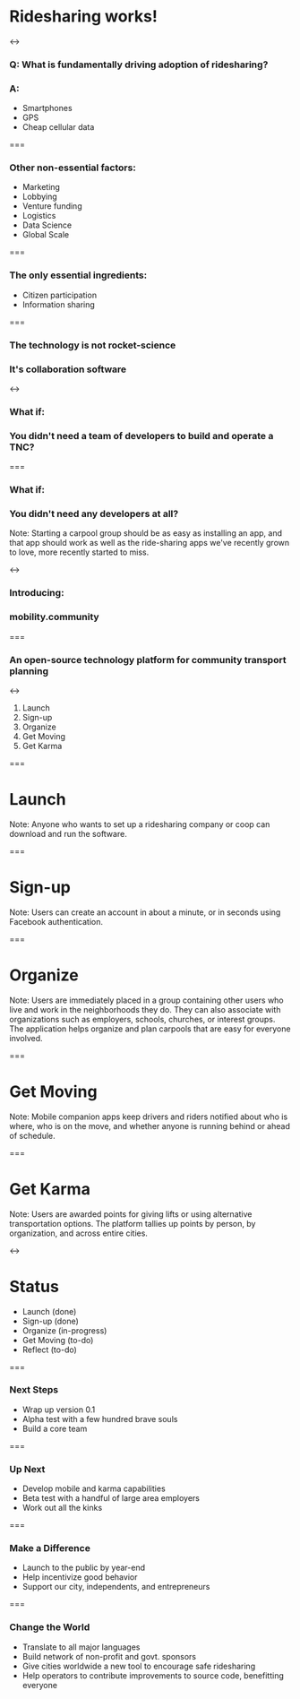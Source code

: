 # Ridesharing works!

<->

### Q: What is fundamentally driving adoption of ridesharing?
### A:
- Smartphones
- GPS
- Cheap cellular data

===

### Other non-essential factors:
- Marketing
- Lobbying
- Venture funding
- Logistics
- Data Science
- Global Scale

===

### The only essential ingredients:
- Citizen participation
- Information sharing

===

### The technology is not rocket-science
### It's collaboration software

<->

### What if:
### You didn't need a team of developers to build and operate a TNC?

===

### What if:
### You didn't need any developers at all?

Note: Starting a carpool group should be as easy as installing an app, and that app
should work as well as the ride-sharing apps we've recently grown to love, more recently
started to miss.

<->

### Introducing:
### mobility.community

===

### An open-source technology platform for community transport planning

<->

1. Launch
2. Sign-up
3. Organize
4. Get Moving
5. Get Karma

===

# Launch

Note: Anyone who wants to set up a ridesharing company or coop can download and
run the software.  

===

# Sign-up

Note: Users can create an account in about a minute, or in seconds using Facebook
authentication.

===

# Organize

Note: Users are immediately placed in a group containing other users who live and work
in the neighborhoods they do.  They can also associate with organizations such as employers,
schools, churches, or interest groups.  The application helps organize and plan carpools
that are easy for everyone involved.

===

# Get Moving

Note: Mobile companion apps keep drivers and riders notified about who is where, who is
on the move, and whether anyone is running behind or ahead of schedule.

===

# Get Karma

Note: Users are awarded points for giving lifts or using alternative transportation options.
The platform tallies up points by person, by organization, and across entire cities.

<->

# Status
- Launch (done)
- Sign-up (done)
- Organize (in-progress)
- Get Moving (to-do)
- Reflect (to-do)

===

### Next Steps
- Wrap up version 0.1
- Alpha test with a few hundred brave souls
- Build a core team

===

### Up Next
- Develop mobile and karma capabilities
- Beta test with a handful of large area employers
- Work out all the kinks

===

### Make a Difference
- Launch to the public by year-end
- Help incentivize good behavior
- Support our city, independents, and entrepreneurs

===

### Change the World
- Translate to all major languages
- Build network of non-profit and govt. sponsors
- Give cities worldwide a new tool to encourage safe ridesharing
- Help operators to contribute improvements to source code, benefitting everyone
